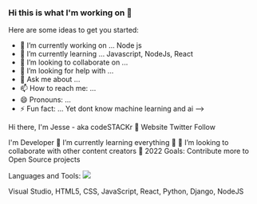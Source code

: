 ### Hi this is what I'm working on 👋

Here are some ideas to get you started:

- 🔭 I’m currently working on ... Node js 
- 🌱 I’m currently learning ... Javascript, NodeJs, React
- 👯 I’m looking to collaborate on ...
- 🤔 I’m looking for help with ...
- 💬 Ask me about ...
- 📫 How to reach me: ...
- 😄 Pronouns: ...
- ⚡ Fun fact: ... Yet dont know machine learning and ai
-->

Hi there, I'm Jesse - aka codeSTACKr 👋
Website Twitter Follow

I'm Developer
🌱 I’m currently learning everything 🤣
👯 I’m looking to collaborate with other content creators
🥅 2022 Goals: Contribute more to Open Source projects

Languages and Tools:
![](images/github-small.png)

Visual Studio,
HTML5,
CSS,
JavaScript,
React,
Python,
Django,
NodeJS


